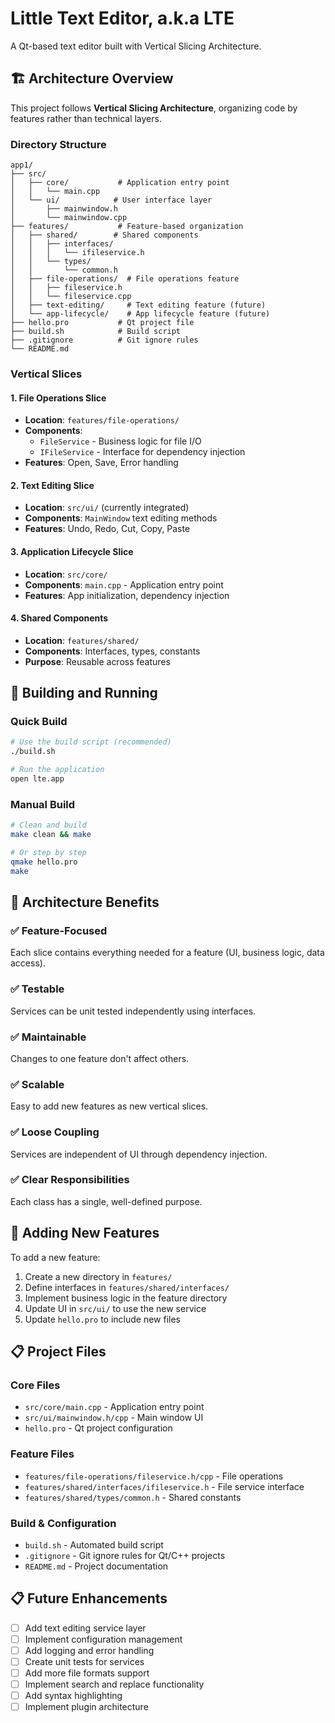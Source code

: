 # Little Text Editor, a.k.a LTE

A Qt-based text editor built with Vertical Slicing Architecture.

## 🏗️ Architecture Overview

This project follows **Vertical Slicing Architecture**, organizing code by features rather than technical layers.

### Directory Structure

```
app1/
├── src/
│   ├── core/           # Application entry point
│   │   └── main.cpp
│   └── ui/            # User interface layer
│       ├── mainwindow.h
│       └── mainwindow.cpp
├── features/           # Feature-based organization
│   ├── shared/        # Shared components
│   │   ├── interfaces/
│   │   │   └── ifileservice.h
│   │   └── types/
│   │       └── common.h
│   ├── file-operations/  # File operations feature
│   │   ├── fileservice.h
│   │   └── fileservice.cpp
│   ├── text-editing/     # Text editing feature (future)
│   └── app-lifecycle/    # App lifecycle feature (future)
├── hello.pro           # Qt project file
├── build.sh            # Build script
├── .gitignore          # Git ignore rules
└── README.md
```

### Vertical Slices

#### 1. **File Operations Slice**
- **Location**: `features/file-operations/`
- **Components**: 
  - `FileService` - Business logic for file I/O
  - `IFileService` - Interface for dependency injection
- **Features**: Open, Save, Error handling

#### 2. **Text Editing Slice**
- **Location**: `src/ui/` (currently integrated)
- **Components**: `MainWindow` text editing methods
- **Features**: Undo, Redo, Cut, Copy, Paste

#### 3. **Application Lifecycle Slice**
- **Location**: `src/core/`
- **Components**: `main.cpp` - Application entry point
- **Features**: App initialization, dependency injection

#### 4. **Shared Components**
- **Location**: `features/shared/`
- **Components**: Interfaces, types, constants
- **Purpose**: Reusable across features

## 🚀 Building and Running

### Quick Build
```bash
# Use the build script (recommended)
./build.sh

# Run the application
open lte.app
```

### Manual Build
```bash
# Clean and build
make clean && make

# Or step by step
qmake hello.pro
make
```

## 🧪 Architecture Benefits

### ✅ **Feature-Focused**
Each slice contains everything needed for a feature (UI, business logic, data access).

### ✅ **Testable**
Services can be unit tested independently using interfaces.

### ✅ **Maintainable**
Changes to one feature don't affect others.

### ✅ **Scalable**
Easy to add new features as new vertical slices.

### ✅ **Loose Coupling**
Services are independent of UI through dependency injection.

### ✅ **Clear Responsibilities**
Each class has a single, well-defined purpose.

## 🔧 Adding New Features

To add a new feature:

1. Create a new directory in `features/`
2. Define interfaces in `features/shared/interfaces/`
3. Implement business logic in the feature directory
4. Update UI in `src/ui/` to use the new service
5. Update `hello.pro` to include new files

## 📋 Project Files

### Core Files
- `src/core/main.cpp` - Application entry point
- `src/ui/mainwindow.h/cpp` - Main window UI
- `hello.pro` - Qt project configuration

### Feature Files
- `features/file-operations/fileservice.h/cpp` - File operations
- `features/shared/interfaces/ifileservice.h` - File service interface
- `features/shared/types/common.h` - Shared constants

### Build & Configuration
- `build.sh` - Automated build script
- `.gitignore` - Git ignore rules for Qt/C++ projects
- `README.md` - Project documentation

## 📋 Future Enhancements

- [ ] Add text editing service layer
- [ ] Implement configuration management
- [ ] Add logging and error handling
- [ ] Create unit tests for services
- [ ] Add more file formats support
- [ ] Implement search and replace functionality
- [ ] Add syntax highlighting
- [ ] Implement plugin architecture 